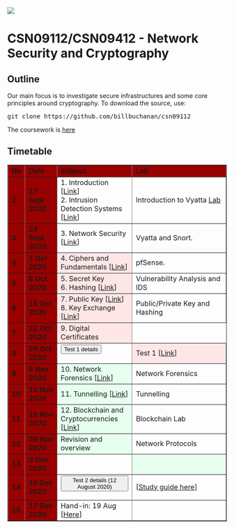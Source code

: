 <img src="https://github.com/billbuchanan/csn09112/blob/master/zadditional/top_csn09112.png"/>
<h1>CSN09112/CSN09412 - Network Security and Cryptography</h1>
<h2>Outline</h2>
<p>Our main focus is to investigate secure infrastructures and some core principles around cryptography.  To download the source, use:</p>
<pre>
git clone https://github.com/billbuchanan/csn09112
</pre>

The coursework is [here](https://github.com/billbuchanan/csn09112/tree/master/coursework)

<h2>Timetable</h2>
<table width="100%" border="1" cellpadding="0" cellspacing="0">
  <tr>
    <td width="5%" bgcolor="#990000" class="table1"><strong>No</strong></td>
    <td width="15%" bgcolor="#990000" class="table1"><strong>Date</strong></td>
    <td width="35%" bgcolor="#990000" class="table1"><strong>Subject</strong></td>
    <td width="45%" bgcolor="#990000" class="table1"><strong>Lab</strong></td>
  </tr>
      
  <tr>
    <td bgcolor="#990000" class="table1"><strong>2</strong></td>
    <td bgcolor="#990000" class="table1"><strong>17 Sept 2020</strong></td>
    <td>1. Introduction [<a href="https://github.com/billbuchanan/csn09112/tree/master/week02_0intro">Link</a>]<br />2. Intrusion Detection Systems [<a href="https://github.com/billbuchanan/csn09112/tree/master/week02_ids">Link</a>]</td>
  
<td>Introduction to Vyatta <a href="https://github.com/billbuchanan/csn09112/tree/master/week02_ids/labs" target="_blank">Lab</a></td>
   
     
  </tr>
  <tr >
    <td bgcolor="#990000" class="table1"><strong>3</strong></td>
    <td bgcolor="#990000" class="table1"><strong>24 Sept 2020</strong></td>
    <td>3. Network Security [<a href="https://github.com/billbuchanan/csn09112/tree/master/week03_ns">Link</a>]</td>
      <td>Vyatta and Snort. </td>

   
  </tr>
  <tr >
    <td bgcolor="#990000" class="table1"><strong>4</strong></td>
    <td bgcolor="#990000" class="table1"><strong>1 Oct 2020</strong></td>
    <td bgcolor="#ffe6e6">4. Ciphers and Fundamentals [<a href="https://github.com/billbuchanan/csn09112/tree/master/week04_ciphers">Link</a>]</td>
       <td>pfSense.  </td>
    
  </tr>
  <tr>
    <td bgcolor="#990000" class="table1"><strong>5</strong></td>
    <td bgcolor="#990000" class="table1"><strong>8 Oct 2020</strong></td>
    <td bgcolor="#ffe6e6">5. Secret Key <br />6. Hashing [<a href="https://github.com/billbuchanan/csn09112/tree/master/week05_secretkey">Link</a>]</td>
           <td>Vulnerability Analysis and IDS</td>
    
    
     
   
  </tr>
      <tr>
            <td bgcolor="#990000" class="table1"><strong>6</strong></td>
            <td bgcolor="#990000" class="table1"><strong>15 Oct 2020</strong></td>
    <td bgcolor="#ffe6e6">7. Public Key [<a href="https://github.com/billbuchanan/csn09112/tree/master/week06_public_key/lecture">Link</a>]<br />8. Key Exchange [<a href="https://github.com/billbuchanan/csn09112/tree/master/week06_public_key/lecture">Link</a>]</td>
 <td>Public/Private Key and Hashing</td>
      
  </tr>
  <tr >
    <td bgcolor="#990000" class="table1"><strong>7</strong></td>
    <td bgcolor="#990000" class="table1"><strong>22 Oct 2020</strong></td>
    <td bgcolor="#ffe6e6">9. Digital Certificates </td>
  
      
  </tr>
  <tr>
    <td bgcolor="#990000" class="table1"><strong>8</strong></td>
    <td bgcolor="#990000" class="table1"><strong>29 Oct 2020</strong></td>
    <td ><form action="https://asecuritysite.com/csn09112/test01" method="get"><button type="submit" onclick="location.href='/csn09412/test01" class="btn btn-danger btn-xs"  data-container="body">Test 1 details</button> </form></td>
     <td bgcolor="#ffe6e6">Test 1 [<a href="https://github.com/billbuchanan/csn09112/tree/master/week08_test">Link</a>]</td>
  
  </tr>
  <tr>
    <td bgcolor="#990000" class="table1"><strong>9</strong></td>
    <td bgcolor="#990000" class="table1"><strong>5 Nov 2020</strong></td>
      <td bgcolor="#e6ffee">10. Network Forensics  [<a href="https://github.com/billbuchanan/csn09112/tree/master/week09_network_forensics">Link</a>]</td>
    <td>Network Forensics</td>
  
  </tr>
  <tr>
    <td bgcolor="#990000" class="table1"><strong>10</strong></td>
    <td bgcolor="#990000" class="table1"><strong>12 Nov 2020</strong></td>
       <td  bgcolor="#e6ffee">11. Tunnelling [<a href="http://www.asecuritysite.com/subjects/chapter18">Link</a>]</td>
 <td>Tunnelling</td>
  
      
  </tr>

  <tr>
    <td bgcolor="#990000" class="table1"><strong>11</strong></td>
    <td bgcolor="#990000" class="table1"><strong>19 Nov 2020</strong></td>
          <td  bgcolor="#e6ffee">12. Blockchain and Cryptocurrencies [<a href="http://www.asecuritysite.com/cryptobook/crypto10">Link</a>]</td>
       <td>Blockchain Lab</td>
    
  </tr>
  <tr>
    <td bgcolor="#990000" class="table1"><strong>12</strong></td>
    <td bgcolor="#990000" class="table1"><strong>26 Nov 2020</strong></td>
      <td  bgcolor="#e6ffee">Revision and overview </td>
       <td>Network Protocols</td>
   
  </tr>
  <tr>
    <td bgcolor="#990000" class="table1"><strong>13</strong></td>
    <td bgcolor="#990000" class="table1"><strong>3 Dec 2020</strong></td>
    <td></td>
    <td bgcolor="#e6ffee"></td>
  </tr>
  <tr>
    <td bgcolor="#990000" class="table1"><strong>14</strong></td>
    <td bgcolor="#990000" class="table1"><strong>10 Dec 2020</strong></td>
  <td><form action="https://asecuritysite.com/csn09412/test02" method="get"><button type="submit" onclick="location.href='/csn09112/test02" class="btn btn-success btn-xs"  data-container="body">Test 2 details (12 August 2020)</button> </form></td>
    <td>[<a href="https://github.com/billbuchanan/csn09112/tree/master/week13_test02">Study guide here</a>]</td>
  </tr>

  <tr>
    <td bgcolor="#990000" class="table1"><strong>15</strong></td>
    <td bgcolor="#990000" class="table1"><strong>17 Dec 2020</strong></td>
    <td>Hand-in: 19 Aug [<a href="https://github.com/billbuchanan/csn09112/tree/master/coursework">Here</a>]</td>
    <td>&nbsp;</td>
  </tr>
</table>
